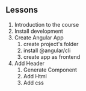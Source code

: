 ## Lessons
1. Introduction to the course
2. Install development
3. Create Angular App
    1. create project's folder
    2. install @angular/cli
    3. create app as frontend
4. Add Header
    1. Generate Component
    2. Add Html
    3. Add css
